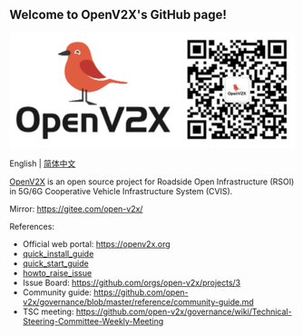 ## Welcome to OpenV2X's GitHub page!

![](/profile/images/openv2x.svg)

English | [简体中文](/profile/README-zh_CN.md)

[OpenV2X](https://openv2x.org) is an open source project for Roadside Open Infrastructure (RSOI) in
5G/6G Cooperative Vehicle Infrastructure System (CVIS).

Mirror: <https://gitee.com/open-v2x/>

References:

- Official web portal: <https://openv2x.org>
- [quick_install_guide](https://github.com/open-v2x/docs/blob/albany/src/v2x-1.0.126-quick-install.md)
- [quick_start_guide](https://github.com/open-v2x/docs/blob/albany/src/v2x-1.0.126-quick-start.md)
- [howto_raise_issue](https://github.com/open-v2x/docs/blob/albany/src/v2x_contribution.md)
- Issue Board: <https://github.com/orgs/open-v2x/projects/3>
- Community guide: <https://github.com/open-v2x/governance/blob/master/reference/community-guide.md>
- TSC meeting:
  <https://github.com/open-v2x/governance/wiki/Technical-Steering-Committee-Weekly-Meeting>
